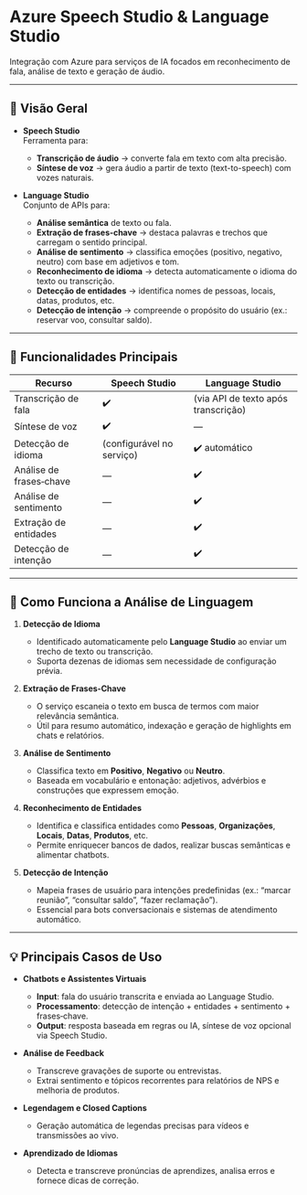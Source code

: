 # Azure Speech Studio & Language Studio

Integração com Azure para serviços de IA focados em reconhecimento de fala, análise de texto e geração de áudio.

---

## 🚀 Visão Geral

- **Speech Studio**  
  Ferramenta para:
  - **Transcrição de áudio** → converte fala em texto com alta precisão.
  - **Síntese de voz** → gera áudio a partir de texto (text-to-speech) com vozes naturais.

- **Language Studio**  
  Conjunto de APIs para:
  - **Análise semântica** de texto ou fala.
  - **Extração de frases‑chave** → destaca palavras e trechos que carregam o sentido principal.
  - **Análise de sentimento** → classifica emoções (positivo, negativo, neutro) com base em adjetivos e tom.
  - **Reconhecimento de idioma** → detecta automaticamente o idioma do texto ou transcrição.
  - **Detecção de entidades** → identifica nomes de pessoas, locais, datas, produtos, etc.
  - **Detecção de intenção** → compreende o propósito do usuário (ex.: reservar voo, consultar saldo).

---

## 🔧 Funcionalidades Principais

| Recurso                   | Speech Studio             | Language Studio                         |
|---------------------------|---------------------------|-----------------------------------------|
| Transcrição de fala       | ✔️                        | (via API de texto após transcrição)     |
| Síntese de voz            | ✔️                        | —                                       |
| Detecção de idioma        | (configurável no serviço) | ✔️ automático                           |
| Análise de frases‑chave   | —                         | ✔️                                      |
| Análise de sentimento     | —                         | ✔️                                      |
| Extração de entidades     | —                         | ✔️                                      |
| Detecção de intenção      | —                         | ✔️                                      |

---

## 🧠 Como Funciona a Análise de Linguagem

1. **Detecção de Idioma**  
   - Identificado automaticamente pelo **Language Studio** ao enviar um trecho de texto ou transcrição.  
   - Suporta dezenas de idiomas sem necessidade de configuração prévia.

2. **Extração de Frases‑Chave**  
   - O serviço escaneia o texto em busca de termos com maior relevância semântica.  
   - Útil para resumo automático, indexação e geração de highlights em chats e relatórios.

3. **Análise de Sentimento**  
   - Classifica texto em **Positivo**, **Negativo** ou **Neutro**.  
   - Baseada em vocabulário e entonação: adjetivos, advérbios e construções que expressem emoção.

4. **Reconhecimento de Entidades**  
   - Identifica e classifica entidades como **Pessoas**, **Organizações**, **Locais**, **Datas**, **Produtos**, etc.  
   - Permite enriquecer bancos de dados, realizar buscas semânticas e alimentar chatbots.

5. **Detecção de Intenção**  
   - Mapeia frases de usuário para intenções predefinidas (ex.: “marcar reunião”, “consultar saldo”, “fazer reclamação”).  
   - Essencial para bots conversacionais e sistemas de atendimento automático.

---

## 💡 Principais Casos de Uso

- **Chatbots e Assistentes Virtuais**  
  - **Input**: fala do usuário transcrita e enviada ao Language Studio.  
  - **Processamento**: detecção de intenção + entidades + sentimento + frases‑chave.  
  - **Output**: resposta baseada em regras ou IA, síntese de voz opcional via Speech Studio.

- **Análise de Feedback**  
  - Transcreve gravações de suporte ou entrevistas.  
  - Extrai sentimento e tópicos recorrentes para relatórios de NPS e melhoria de produtos.

- **Legendagem e Closed Captions**  
  - Geração automática de legendas precisas para vídeos e transmissões ao vivo.

- **Aprendizado de Idiomas**  
  - Detecta e transcreve pronúncias de aprendizes, analisa erros e fornece dicas de correção.

